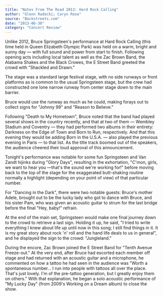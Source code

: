 ```yaml
---
title: "Notes From The Road 2013: Hard Rock Calling"
author: "Glenn Radecki; Caryn Rose"
source: "Backstreets.com"
date: "2013-06-30"
category: "Concert Review"
---
```


Unlike 2012, Bruce Springsteen's performance at Hard Rock Calling (this time held in Queen Elizabeth Olympic Park) was held on a warm, bright and sunny day — with full sound and power from start to finish. Following opening acts including local talent as well as the Zac Brown Band, the Alabama Shakes and the Black Crowes, the E Street Band greeted the crowd with "Shackled and Drawn."

The stage was a standard large festival stage, with no side runways or front platforms as is common to the usual Springsteen stage, but the crew had constructed one lone narrow runway from center stage down to the main barrier.

Bruce would use the runway as much as he could, making forays out to collect signs for "Johnny 99" and "Reason to Believe."

Following "Death to My Hometown", Bruce noted that the band had played several shows in the country recently, and that at two of them — Wembley Stadium and Coventry — they had performed two albums in their entirety: Darkness on the Edge of Town and Born to Run, respectively. And that this evening they would be adding Born in the U.S.A. — also played the previous evening in Paris — to that list. As the title track boomed out of the speakers, the audience cheered their loud approval of this announcement.

Tonight's performance was notable for some fun Springsteen and Van Zandt hijinks during "Glory Days", resulting in the exhortation, "C'mon, girls, we want to hear you —that's the sound we're working for!" before moving back to the top of the stage for the exaggerated butt-shaking routine normally a highlight (depending on your point of view) of that particular number.

For "Dancing in the Dark", there were two notable guests: Bruce's mother Adele, brought out to be the lucky lady who got to dance with Bruce, and his sister Pam, who was given an acoustic guitar to strum for the last bridge before the final "Hey, baby!" refrain.

At the end of the main set, Springsteen would make one final journey down to the crowd to retrieve a last sign. Holding it up, he said, "I tried to write everything I knew about life up until now in this song; I still find things in it. It is my great story about rock 'n' roll and the hand life deals to us in general", and he displayed the sign to the crowd: "Jungleland."

During the encore, Zac Brown joined the E Street Band for "Tenth Avenue Freeze-out." At the very end, after Bruce had escorted each member off stage and had returned with an acoustic guitar and a microphone, he commented on how a tattoo he had seen in the audience was "Worth a spontaneous number... I run into people with tattoos all over the place. That's just lovely. I'm of the pre-tattoo generation, but I greatly enjoy them on others." With that explanation, he began a solo acoustic performance of "My Lucky Day" (from 2009's Working on a Dream album) to close the show.
